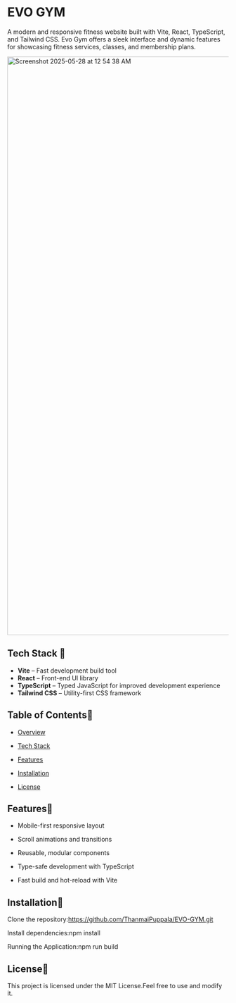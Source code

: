 #  EVO GYM

A modern and responsive fitness website built with Vite, React, TypeScript, and Tailwind CSS. Evo Gym offers a sleek interface and dynamic features for showcasing fitness services, classes, and membership plans.

<img width="1314" alt="Screenshot 2025-05-28 at 12 54 38 AM" src="https://github.com/user-attachments/assets/ab6fb9df-dd59-448c-ab9d-6fac3c7e86f1" />

## Tech Stack 🚀

- **Vite** – Fast development build tool
- **React** – Front-end UI library
- **TypeScript** – Typed JavaScript for improved development experience
- **Tailwind CSS** – Utility-first CSS framework

## Table of Contents📑

- [Overview](#evo-gym)

- [Tech Stack](#tech-stack)

- [Features](#features)

- [Installation](#installation)

- [License](#license)

## Features📌 

- Mobile-first responsive layout

- Scroll animations and transitions

- Reusable, modular components

- Type-safe development with TypeScript

- Fast build and hot-reload with Vite

## Installation🔧

Clone the repository:https://github.com/ThanmaiPuppala/EVO-GYM.git

Install dependencies:npm install

Running the Application:npm run build

##  License📜

This project is licensed under the MIT License.Feel free to use and modify it.
